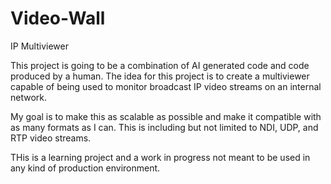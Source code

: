 # Video-Wall
IP Multiviewer

This project is going to be a combination of AI generated code and code produced by a human. The idea for this project is to create a multiviewer capable of being used to monitor broadcast IP video streams on an internal network. 

My goal is to make this as scalable as possible and make it compatible with as many formats as I can. This is including but not limited to NDI, UDP, and RTP video streams. 

THis is a learning project and a work in progress not meant to be used in any kind of production environment.
